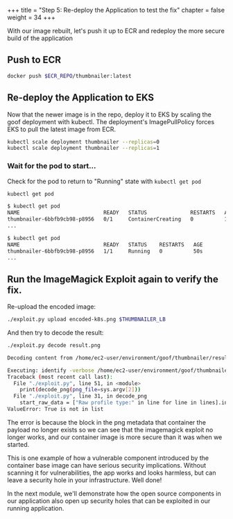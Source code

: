 +++
title = "Step 5: Re-deploy the Application to test the fix"
chapter = false
weight = 34
+++

With our image rebuilt, let's push it up to ECR and redeploy the more secure build of the application

## Push to ECR
```sh
docker push $ECR_REPO/thumbnailer:latest
```

## Re-deploy the Application to EKS
Now that the newer image is in the repo, deploy it to EKS by scaling the goof deployment with kubectl. The deployment's ImagePullPolicy forces EKS to pull the latest image from ECR.

```sh
kubectl scale deployment thumbnailer --replicas=0
kubectl scale deployment thumbnailer --replicas=1
```

### Wait for the pod to start...
Check for the pod to return to "Running" state with `kubectl get pod`

```sh
kubectl get pod
```

```sh
$ kubectl get pod
NAME                           READY   STATUS              RESTARTS   AGE
thumbnailer-6bbfb9cb98-p8956   0/1     ContainerCreating   0          11s
...

$ kubectl get pod
NAME                           READY   STATUS    RESTARTS   AGE
thumbnailer-6bbfb9cb98-p8956   1/1     Running   0          50s
...
```
## Run the ImageMagick Exploit again to verify the fix.

Re-upload the encoded image:
```sh
./exploit.py upload encoded-k8s.png $THUMBNAILER_LB

```

And then try to decode the result:
```sh
./exploit.py decode result.png                                                                                                                                             
```
```sh
Decoding content from /home/ec2-user/environment/goof/thumbnailer/result.png...

Executing: identify -verbose /home/ec2-user/environment/goof/thumbnailer/result.png
Traceback (most recent call last):
  File "./exploit.py", line 51, in <module>
    print(decode_png(png_file=sys.argv[2]))
  File "./exploit.py", line 31, in decode_png
    start_raw_data = ["Raw profile type:" in line for line in lines].index(True) + 3
ValueError: True is not in list
```

The error is because the block in the png metadata that container the payload no longer exists so we can see that the imagemagick exploit no longer works, and our container image is more secure than it was when we started. 

This is one example of how a vulnerable component introduced by the container base image can have serious security implications. Without scanning it for vulnerabilities, the app works and looks harmless, but can leave a security hole in your infrastructure. Well done! 

In the next module, we'll demonstrate how the open source components in our application also open up security holes that can be exploited in our running application.